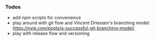### Todos

- add npm scripts for convenience
- play around with git flow and Vincent Driessen's branching model:
https://nvie.com/posts/a-successful-git-branching-model/
- play with release flow and versioning
